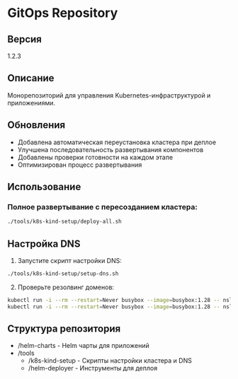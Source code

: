 # GitOps Repository

## Версия
1.2.3

## Описание
Монорепозиторий для управления Kubernetes-инфраструктурой и приложениями.

## Обновления
- Добавлена автоматическая переустановка кластера при деплое
- Улучшена последовательность развертывания компонентов
- Добавлены проверки готовности на каждом этапе
- Оптимизирован процесс развертывания

## Использование
### Полное развертывание с пересозданием кластера:
```bash
./tools/k8s-kind-setup/deploy-all.sh
```




## Настройка DNS
1. Запустите скрипт настройки DNS:
```bash
./tools/k8s-kind-setup/setup-dns.sh
```

2. Проверьте резолвинг доменов:
```bash
kubectl run -i --rm --restart=Never busybox --image=busybox:1.28 -- nslookup webui.prod.local
kubectl run -i --rm --restart=Never busybox --image=busybox:1.28 -- nslookup ollama.prod.local
```

## Структура репозитория
- /helm-charts - Helm чарты для приложений
- /tools
    - /k8s-kind-setup - Скрипты настройки кластера и DNS
    - /helm-deployer - Инструменты для деплоя

